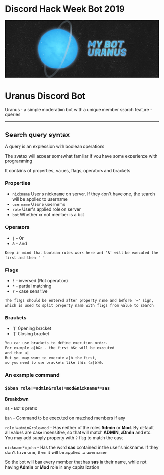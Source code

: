 # Discord Hack Week Bot 2019

![Main Banner](/banner.png)

# Uranus Discord Bot

Uranus - a simple moderation bot with a unique member search feature - queries

---

## Search query syntax

A query is an expression with boolean operations

The syntax will appear somewhat familiar if you have some experience with programming

It contains of properties, values, flags, operators and brackets

### Properties

- `nickname`
User's nickname on server. If they don't have one, the search will be applied to username
- `username`
User's username
- `role`
User's applied role on server
- `bot` Whether or not member is a bot

### Operators

- `|` - Or
- `&` - And

```
Keep in mind that boolean rules work here and '&' will be executed the first and then '|'
```

### Flags

- `!` - inversed (Not operation)
- `*` - partial matching
- `?` - case sensitive

```
The flags should be entered after property name and before '=' sign,
which is used to split property name with flags from value to search
```

### Brackets

- '('
Opening bracket
- ')'
Closing bracket

```
You can use brackets to define execution order.
For example a|b&c - the first b&c will be executed
and then a|
But you may want to execute a|b the first,
so you need to use brackets like this (a|b)&c
```

### An example command

### `$$ban role!=admin&role!=mod&nickname*=sas`

**Breakdown**

`$$` - Bot's prefix

`ban` - Command to be executed on matched members if any

`role!=admin&role=mod` - Has neither of the roles **Admin** or **Mod**. By default all values are case insensitive, so that will match **ADMIN**, **aDmIn** and etc. You may add supply property with `?` flag to match the case

`nickname*=john` - Has the word **sas** contained in the user's nickname. If they don't have one, then it will be applied to username

So the bot will ban every member that has **sas** in their name, while not having **Admin** or **Mod** role in any capitalization
